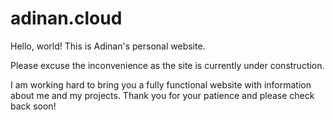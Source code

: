 # adinan.cloud

Hello, world! This is Adinan's personal website.

Please excuse the inconvenience as the site is currently under construction.

I am working hard to bring you a fully functional website with information about me and my projects. Thank you for your patience and please check back soon!
